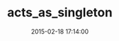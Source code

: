 ---
layout: post
title:  "acts_as_singleton"
repo:   "stephencelis/acts_as_singleton"
date:   2015-02-18 17:14:00
gemurl: http://github.com/stephencelis/acts_as_singleton
---